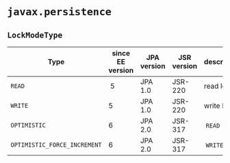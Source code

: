 # `javax.persistence`
## `LockModeType`
Type                        | since EE version| JPA version | JSR version | description
----------------------------|-----------------|-------------|-------------|-------------
`READ`                      | 5               | JPA 1.0     | JSR-220     | read lock
`WRITE`                     | 5               | JPA 1.0     | JSR-220     | write lock
`OPTIMISTIC`                | 6               | JPA 2.0     | JSR-317     | `READ`
`OPTIMISTIC_FORCE_INCREMENT`| 6               | JPA 2.0     | JSR-317     | `WRITE`

